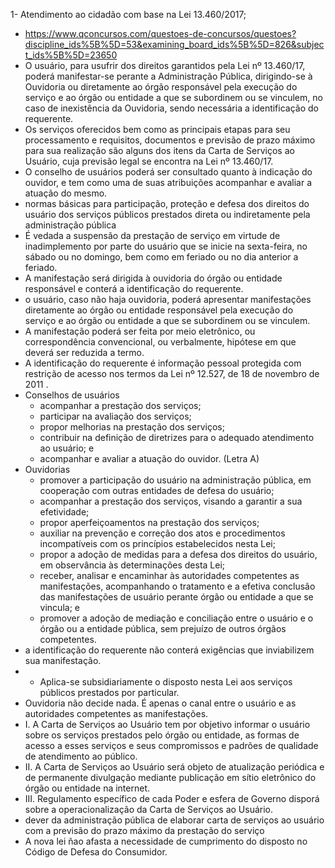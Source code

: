 1- Atendimento ao cidadão com base na Lei 13.460/2017; 
- https://www.qconcursos.com/questoes-de-concursos/questoes?discipline_ids%5B%5D=53&examining_board_ids%5B%5D=826&subject_ids%5B%5D=23650
- O usuário, para usufrir dos direitos garantidos pela Lei nº 13.460/17, poderá manifestar-se perante a Administração Pública, dirigindo-se à Ouvidoria ou diretamente ao órgão responsável pela execução do serviço e ao órgão ou entidade a que se subordinem ou se vinculem, no caso de inexistência da Ouvidoria, sendo necessária a identificação do requerente.
- Os serviços oferecidos bem como as principais etapas para seu processamento e requisitos, documentos e previsão de prazo máximo para sua realização são alguns dos itens da Carta de Serviços ao Usuário, cuja previsão legal se encontra na Lei nº 13.460/17.
- O conselho de usuários poderá ser consultado quanto à indicação do ouvidor, e tem como uma de suas atribuições acompanhar e avaliar a atuação do mesmo.
- normas básicas para participação, proteção e defesa dos direitos do usuário dos serviços públicos prestados direta ou indiretamente pela administração pública
- É vedada a suspensão da prestação de serviço em virtude de inadimplemento por parte do usuário que se inicie na sexta-feira, no sábado ou no domingo, bem como em feriado ou no dia anterior a feriado.
- A manifestação será dirigida à ouvidoria do órgão ou entidade responsável e conterá a identificação do requerente.
- o usuário, caso não haja ouvidoria, poderá apresentar manifestações diretamente ao órgão ou entidade responsável pela execução do serviço e ao órgão ou entidade a que se subordinem ou se vinculem.
- A manifestação poderá ser feita por meio eletrônico, ou correspondência convencional, ou verbalmente, hipótese em que deverá ser reduzida a termo.
-  A identificação do requerente é informação pessoal protegida com restrição de acesso nos termos da  Lei nº 12.527, de 18 de novembro de 2011  .
-  Conselhos de usuários
   -  acompanhar a prestação dos serviços;
   -  participar na avaliação dos serviços;
   -  propor melhorias na prestação dos serviços;
   -  contribuir na definição de diretrizes para o adequado atendimento ao usuário; e
   -  acompanhar e avaliar a atuação do ouvidor. (Letra A)
-  Ouvidorias
   -  promover a participação do usuário na administração pública, em cooperação com outras entidades de defesa do usuário;
   -  acompanhar a prestação dos serviços, visando a garantir a sua efetividade;
   -  propor aperfeiçoamentos na prestação dos serviços;
   -  auxiliar na prevenção e correção dos atos e procedimentos incompatíveis com os princípios estabelecidos nesta Lei;
   -  propor a adoção de medidas para a defesa dos direitos do usuário, em observância às determinações desta Lei;
   -  receber, analisar e encaminhar às autoridades competentes as manifestações, acompanhando o tratamento e a efetiva conclusão das manifestações de usuário perante órgão ou entidade a que se vincula; e
   -  promover a adoção de mediação e conciliação entre o usuário e o órgão ou a entidade pública, sem prejuízo de outros órgãos competentes.
-  a identificação do requerente não conterá exigências que inviabilizem sua manifestação. 
-  - Aplica-se subsidiariamente o disposto nesta Lei aos serviços públicos prestados por particular.
-  Ouvidoria não decide nada. É apenas o canal entre o usuário e as autoridades competentes as manifestações.
-  I. A Carta de Serviços ao Usuário tem por objetivo informar o usuário sobre os serviços prestados pelo órgão ou entidade, as formas de acesso a esses serviços e seus compromissos e padrões de qualidade de atendimento ao público. 
-  II. A Carta de Serviços ao Usuário será objeto de atualização periódica e de permanente divulgação mediante publicação em sítio eletrônico do órgão ou entidade na internet. 
-  III. Regulamento específico de cada Poder e esfera de Governo disporá sobre a operacionalização da Carta de Serviços ao Usuário.
-  dever da administração pública de elaborar carta de serviços ao usuário com a previsão do prazo máximo da prestação do serviço
-  A nova lei ñao afasta a necessidade de cumprimento do disposto no Código de Defesa do Consumidor.  
